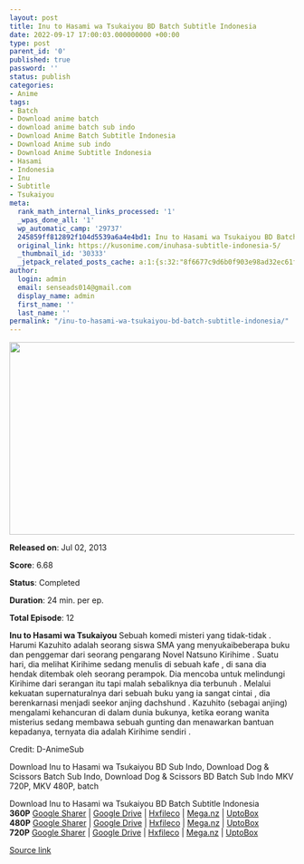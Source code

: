 ```yaml
---
layout: post
title: Inu to Hasami wa Tsukaiyou BD Batch Subtitle Indonesia
date: 2022-09-17 17:00:03.000000000 +00:00
type: post
parent_id: '0'
published: true
password: ''
status: publish
categories:
- Anime
tags:
- Batch
- Download anime batch
- download anime batch sub indo
- Download Anime Batch Subtitle Indonesia
- Download Anime sub indo
- Download Anime Subtitle Indonesia
- Hasami
- Indonesia
- Inu
- Subtitle
- Tsukaiyou
meta:
  rank_math_internal_links_processed: '1'
  _wpas_done_all: '1'
  wp_automatic_camp: '29737'
  245859ff812892f104d5539a6a4e4bd1: Inu to Hasami wa Tsukaiyou BD Batch Subtitle Indonesia
  original_link: https://kusonime.com/inuhasa-subtitle-indonesia-5/
  _thumbnail_id: '30333'
  _jetpack_related_posts_cache: a:1:{s:32:"8f6677c9d6b0f903e98ad32ec61f8deb";a:2:{s:7:"expires";i:1663477242;s:7:"payload";a:3:{i:0;a:1:{s:2:"id";i:29913;}i:1;a:1:{s:2:"id";i:29973;}i:2;a:1:{s:2:"id";i:29971;}}}}
author:
  login: admin
  email: senseads014@gmail.com
  display_name: admin
  first_name: ''
  last_name: ''
permalink: "/inu-to-hasami-wa-tsukaiyou-bd-batch-subtitle-indonesia/"
---
```

<p><img width="604" height="340" src="{{ site.baseurl }}/assets/2022/09/inuhasa-604x340.jpg" class="attachment-thumb-large size-thumb-large wp-post-image" alt="" loading="lazy" title="Inu to Hasami wa Tsukaiyou BD Batch Subtitle Indonesia" srcset="https://kusonime.com/wp-content/uploads/2017/06/inuhasa-604x340.jpg 604w, https://kusonime.com/wp-content/uploads/2017/06/inuhasa-300x169.jpg 300w, https://kusonime.com/wp-content/uploads/2017/06/inuhasa-768x432.jpg 768w, https://kusonime.com/wp-content/uploads/2017/06/inuhasa-520x293.jpg 520w, https://kusonime.com/wp-content/uploads/2017/06/inuhasa.jpg 1000w" sizes="(max-width: 604px) 100vw, 604px" />
<p><b>Released on</b>: Jul 02, 2013</p>
<p>
<p><b>Score</b>: 6.68</p>
<p>
<p><b>Status</b>: Completed</p>
<p>
<p><b>Duration</b>: 24 min. per ep.</p>
<p>
<p><b>Total Episode</b>: 12</p>
<p>
<p><strong>Inu to Hasami wa Tsukaiyou</strong> Sebuah komedi misteri yang tidak-tidak . Harumi Kazuhito adalah seorang siswa SMA yang menyukaibeberapa buku dan penggemar dari seorang pengarang Novel Natsuno Kirihime . Suatu hari, dia melihat Kirihime sedang menulis di sebuah kafe , di sana dia hendak ditembak oleh seorang perampok. Dia mencoba untuk melindungi Kirihime dari serangan itu tapi malah sebaliknya dia terbunuh . Melalui kekuatan supernaturalnya dari sebuah buku yang ia sangat cintai , dia berenkarnasi menjadi seekor anjing dachshund . Kazuhito (sebagai anjing) mengalami kehancuran di dalam dunia bukunya, ketika eorang wanita misterius sedang membawa sebuah gunting dan menawarkan bantuan kepadanya, ternyata dia adalah Kirihime sendiri .</p>
<p>
<p>Credit: D-AnimeSub</p>
<p>
<p>Download Inu to Hasami wa Tsukaiyou BD Sub Indo, Download Dog &amp; Scissors Batch Sub Indo, Download Dog &amp; Scissors BD Batch Sub Indo MKV 720P, MKV 480P, batch</p>
<p>
<div class="smokeddl">
<div class="smokettl">Download Inu to Hasami wa Tsukaiyou BD Batch Subtitle Indonesia</div>
<div class="smokeurl"><strong>360P</strong> <a href="https://acefile.co/f/53954656/kusonime-inu-to-hasami-bd-360p-rar" target="_blank" rel="noopener noreferrer">Google Sharer</a> | <a href="https://drive.google.com/uc?export=download&amp;id=1lXpF-fObnRzLzTu1KBKsM5y06VIeFMpa" target="_blank" rel="noopener">Google Drive</a> | <a href="https://hxfile.co/tjp6z1inld4u" target="_blank" rel="noopener">Hxfileco</a> | <a href="https://mega.nz/file/H5U1XaiQ#OsuVJqq3ijivo23fExjoZp3IApQvQiSFjH5GEXZ6APo" target="_blank" rel="noopener noreferrer">Mega.nz</a> | <a href="https://uptobox.com/cw6yu44cb4fn" target="_blank" rel="noopener">UptoBox</a></div>
<div class="smokeurl"><strong>480P</strong> <a href="https://acefile.co/f/11317981/kusonime-inu-to-hasami-bd-480p-rar" target="_blank" rel="noopener noreferrer">Google Sharer</a> | <a href="https://drive.google.com/file/d/12ITvlz82OjIqlkzToWpT54G6A1r8S2pQ/view" target="_blank" rel="noopener">Google Drive</a> | <a href="https://hxfile.co/6dsogjyrugm9" target="_blank" rel="noopener">Hxfileco</a> | <a href="https://mega.nz/#!oX5ClRTa!cy8KapQoWan8vfnUMWyhCPLXeXZ1FgoKkbRrReMrj_w" target="_blank" rel="noopener noreferrer">Mega.nz</a> | <a href="https://uptobox.com/xbyvoy15m3a1" target="_blank" rel="noopener">UptoBox</a></div>
<div class="smokeurl"><strong>720P</strong> <a href="https://acefile.co/f/11318027/kusonime-inu-to-hasami-bd-720p-rar" target="_blank" rel="noopener noreferrer">Google Sharer</a> | <a href="https://drive.google.com/u/0/uc?id=1EvWRdXFUVnMw37d6TOEyE_8fIYnkVYow&amp;export=download" target="_blank" rel="noopener">Google Drive</a> | <a href="https://hxfile.co/jhb1q8xn31ft" target="_blank" rel="noopener">Hxfileco</a> | <a href="https://mega.nz/#!sXZVVR5A!E2ouRoSi40-wZPoMJsEJVOgn10vwJ3wCwWSVtlrW4E4" target="_blank" rel="noopener noreferrer">Mega.nz</a> | <a href="https://uptobox.com/c3ts8adqh7r9" target="_blank" rel="noopener">UptoBox</a></div>
</div>
<p><a href="https://kusonime.com/inuhasa-subtitle-indonesia-5/">Source link </a></p>
